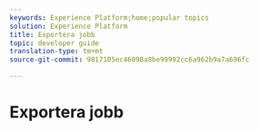```yaml
---
keywords: Experience Platform;home;popular topics
solution: Experience Platform
title: Exportera jobb
topic: developer guide
translation-type: tm+mt
source-git-commit: 9817105ec46098a8be99992cc6a962b9a7a696fc

---
```



# Exportera jobb
